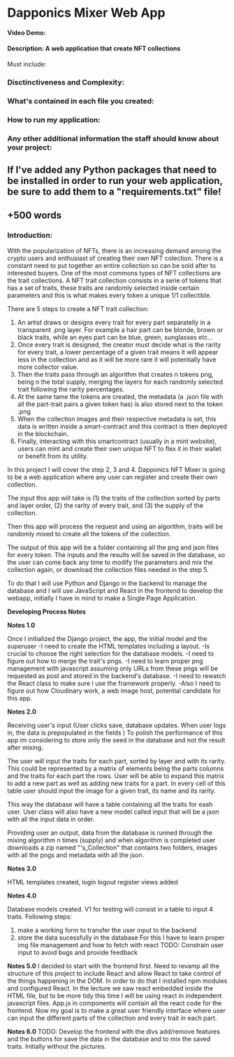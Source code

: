 # Dapponics Mixer Web App
#### Video Demo:
#### Description: A web application that create NFT collections

Must include:
### Disctinctiveness and Complexity:
### What's contained in each file you created:
### How to run my application:
### Any other additional information the staff should know about your project:

## If I've added any Python packages that need to be installed in order to run your web application, be sure to add them to a "requirements.txt" file! 
## +500 words

### **Introduction:**
With the popularization of NFTs, there is an increasing demand among the crypto users and enthusiast of creating their own NFT colection. There is a constant need to put together an entire collection so can be sold after to interested buyers.
One of the most commons types of NFT collections are the trait collections.
A NFT trait collection consists in a serie of tokens that has a set of traits, these traits are randomly selected inside certain parameters and this is what makes every token a unique 1/1 collectible.

There are 5 steps to create a NFT trait collection:
1. An artist draws or designs every trait for every part separatelly in a transparent .png layer. For example a hair part can be blonde, brown or black traits, while an eyes part can be blue, green, sunglasses etc...
2. Once every trait is designed, the creator must decide what is the rarity for every trait, a lower percentage of a given trait means it will appear less in the collection and as it will be more rare it will potentially have more collector value.
3. Then the traits pass through an algorithm that creates n tokens png, being n the total supply, merging the layers for each randomly selected trait following the rarity percentages.
4. At the same tame the tokens are created, the metadata (a .json file with all the part-trait pairs a given token has) is also stored next to the token .png
5. When the collection images and their respective metadata is set, this data is written inside a smart-contract and this contract is then deployed in the blockchain.
6. Finally, interacting with this smartcontract (usually in a mint website), users can mint and create their own unique NFT to flex it in their wallet or benefit from its utility. 

In this project I will cover the step 2, 3 and 4. Dapponics NFT Mixer is going to be a web application where any user can register and create their own collection.

The input this app will take is (1) the traits of the collection sorted by parts and layer order, (2) the rarity of every trait, and (3) the supply of the collection.

Then this app will process the request and using an algorithm, traits will be randomly mixed to create all the tokens of the collection. 

The output of this app will be a folder containing all the png and json files for every token. The inputs and the results will be saved in the database, so the user can come back any time to modify the parameters and mix the collection again, or download the collection files needed in the step 5.

To do that I will use Python and Django in the backend to manage the database and I will use JavaScript and React in the frontend to develop the webapp, initially I have in mind to make a Single Page Application.

**Developing Process Notes**

**Notes 1.0**

Once I initialized the Django project, the app, the initial model and the superuser
-I need to create the HTML templates including a layout.
-Is crucial to choose the right selection for the database models.
-I need to figure out how to merge the trait's pngs.
-I need to learn proper png management with javascript assuming only URLs from these pngs will be requested as post and stored in the backend's database.
-I need to rewatch the React class to make sure I use the framework properly.
-Also I need to figure out how Cloudinary work, a web image host, potential candidate for this app.

**Notes 2.0**

Receiving user's input (User clicks save, database updates. When user logs in, the data is prepopulated in the fields )
To polish the performance of this app im considering to store only the seed in the database and not the result after mixing. 

The user will input the traits for each part, sorted by layer and with its rarity. This could be represented by a matrix of elements being the parts columns and the traits for each part the rows. User will be able to expand this matrix to add a new part as well as adding new traits for a part. In every cell of this table user should input the image for a given trait, its name and its rarity.

This way the database will have a table containing all the traits for eash user. User class will also have a new model called input that will be a json with all the input data in order.

Providing user an output, data from the database is runned through the mixing algorithm n times (supply) and when algorithm is completed user downloads a zip named "<user>'s_Collection" that contains two folders, images with all the pngs and metadata with all the json.

**Notes 3.0**

HTML templates created, login logout register views added

**Notes 4.0**

Database models created.
V1 for testing will consist in a table to input 4 traits.
Following steps:
1. make a working form to transfer the user input to the backend
2. store the data sucessfully in the database
For this I have to learn proper img file management and how to fetch with react
TODO: Constrain user input to avoid bugs and provide feedback

**Notes 5.0**
I decided to start with the frontend first.
Need to revamp all the structure of this project to include React and allow React to take control of the things happening in the DOM.
In order to do that I installed npm modules and configured React.
In the lecture we saw react embedded inside the HTML file, but to be more tidy this time I will be using react in independent javascript files.
App.js in components will contain all the react code for the frontend. Now my goal is to make a great user friendly interface where user can input the different parts of the collection and every trait in each part.

**Notes 6.0**
TODO: Develop the frontend with the divs add/remove features and the buttons for save the data in the database and to mix the saved traits. 
Initially without the pictures.